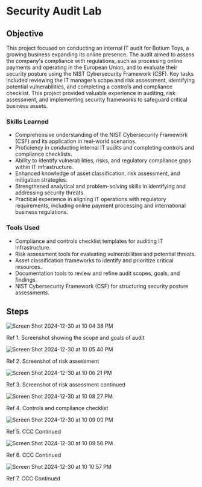 # Security Audit Lab

## Objective

This project focused on conducting an internal IT audit for Botium Toys, a growing business expanding its online presence. The audit aimed to assess the company's compliance with regulations, such as processing online payments and operating in the European Union, and to evaluate their security posture using the NIST Cybersecurity Framework (CSF). Key tasks included reviewing the IT manager’s scope and risk assessment, identifying potential vulnerabilities, and completing a controls and compliance checklist. This project provided valuable experience in auditing, risk assessment, and implementing security frameworks to safeguard critical business assets.

### Skills Learned

- Comprehensive understanding of the NIST Cybersecurity Framework (CSF) and its application in real-world scenarios.
- Proficiency in conducting internal IT audits and completing controls and compliance checklists.
- Ability to identify vulnerabilities, risks, and regulatory compliance gaps within IT infrastructure.
- Enhanced knowledge of asset classification, risk assessment, and mitigation strategies.
- Strengthened analytical and problem-solving skills in identifying and addressing security threats.
- Practical experience in aligning IT operations with regulatory requirements, including online payment processing and international business regulations.

### Tools Used

- Compliance and controls checklist templates for auditing IT infrastructure.
- Risk assessment tools for evaluating vulnerabilities and potential threats.
- Asset classification frameworks to identify and prioritize critical resources.
- Documentation tools to review and refine audit scopes, goals, and findings.
- NIST Cybersecurity Framework (CSF) for structuring security posture assessments.

## Steps

![Screen Shot 2024-12-30 at 10 04 38 PM](https://github.com/user-attachments/assets/2db9f383-2c4d-4c8d-977d-314566e27941)

Ref 1. Screenshot showing the scope and goals of audit

![Screen Shot 2024-12-30 at 10 05 40 PM](https://github.com/user-attachments/assets/973856c0-a578-4fb9-9a09-5c5a28b5143f)

Ref 2. Screenshot of risk assessment
 
![Screen Shot 2024-12-30 at 10 06 21 PM](https://github.com/user-attachments/assets/1762f816-c40f-4043-8a94-90d9889d88ca)

Ref 3. Screenshot of risk assessment continued

![Screen Shot 2024-12-30 at 10 08 27 PM](https://github.com/user-attachments/assets/5dc5c5a4-aceb-4f93-83dd-30cc2d5cc222)

Ref 4. Controls and compliance checklist

![Screen Shot 2024-12-30 at 10 09 00 PM](https://github.com/user-attachments/assets/cd39f17b-eccb-40fc-9c1e-24cffe6c87ac)

Ref 5. CCC Continued

![Screen Shot 2024-12-30 at 10 09 56 PM](https://github.com/user-attachments/assets/c5a5075d-af1b-4ab8-8c0c-73660d36a087)

Ref 6. CCC Continued

![Screen Shot 2024-12-30 at 10 10 57 PM](https://github.com/user-attachments/assets/0c9f4cc7-8d0b-47fc-b5ca-26f56d68441a)

Ref 7. CCC Continued
